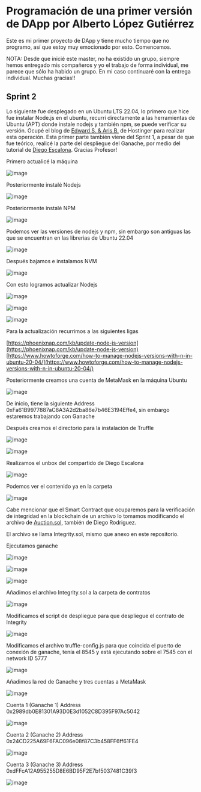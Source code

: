 # Programación de una primer versión de DApp  por Alberto López Gutiérrez

Este es mi primer proyecto de DApp y tiene mucho tiempo que no programo, así que estoy muy emocionado por esto. Comencemos.

NOTA: Desde que inicié este master, no ha existido un grupo, siempre hemos entregado mis compañeros y yo el trabajo de forma individual, me parece que sólo ha habido un grupo. En mi caso continuaré con la entrega individual. Muchas gracias!!

## Sprint 2

Lo siguiente fue desplegado en un Ubuntu LTS 22.04, lo primero que hice fue instalar Node.js en el ubuntu, recurrí directamente a las herramientas de Ubuntu (APT) donde instale nodejs y también npm, se puede verificar su versión. Ocupé el blog de [Edward S. & Aris B.](https://www.hostinger.com/tutorials/how-to-install-node-ubuntu?ppc_campaign=google_search_generic_hosting_all&bidkw=defaultkeyword&lo=9047091&gad_source=1&gclid=CjwKCAiAuYuvBhApEiwAzq_Yiay1MIqRX_uv-ElLgxUZHYyhim5ske-hRuoeqoNvAhFRWnORk975dhoCFjUQAvD_BwE) de Hostinger para realizar esta operación. Esta primer parte también viene del Sprint 1, a pesar de que fue teórico, realicé la parte del despliegue del Ganache, por medio del tutorial de [Diego Escalona](https://github.com/Diegoescalonaro/react-simple-truffle-box). Gracias Profesor!

Primero actualicé la máquina

![image](https://github.com/alopez2003/dapps1/assets/67942268/28a4a934-b168-4969-9757-c14f6bf7342d)

Posteriormente instalé Nodejs

![image](https://github.com/alopez2003/dapps1/assets/67942268/1237345e-b4a0-4e52-9257-10acab81827b)

Posteriormente instalé NPM

![image](https://github.com/alopez2003/dapps1/assets/67942268/acf49a07-5dd9-441e-9757-19ce78db115d)

Podemos ver las versiones de nodejs y npm, sin embargo son antiguas las que se encuentran en las librerias de Ubuntu 22.04

![image](https://github.com/alopez2003/dapps1/assets/67942268/697bc45c-153b-4eaa-bb85-1a40b63ec1ab)

Después bajamos e instalamos NVM

![image](https://github.com/alopez2003/dapps1/assets/67942268/af6dbbde-e10c-4b86-90f3-0d3f7bc0efc7)

Con esto logramos actualizar Nodejs

![image](https://github.com/alopez2003/dapps1/assets/67942268/fb15317e-b1be-46d3-9ff8-f26af566b4ae)

![image](https://github.com/alopez2003/dapps1/assets/67942268/1646084b-85ee-4b7b-9480-97044fc0495f)

![image](https://github.com/alopez2003/dapps1/assets/67942268/d0b3fef6-eec5-417c-b383-05dc0a68ddc7)

Para la actualización recurrimos a las siguientes ligas

[https://phoenixnap.com/kb/update-node-js-version](https://phoenixnap.com/kb/update-node-js-version)
[https://www.howtoforge.com/how-to-manage-nodejs-versions-with-n-in-ubuntu-20-04/](https://www.howtoforge.com/how-to-manage-nodejs-versions-with-n-in-ubuntu-20-04/)

Posteriormente creamos una cuenta de MetaMask en la máquina Ubuntu

![image](https://github.com/alopez2003/dapps1/assets/67942268/d9065465-e6cb-41bd-b534-f5aab5d47341)

De inicio, tiene la siguiente Address 0xFa61B9977887aC8A3A2d2ba86e7b46E3194Effe4, sin embargo estaremos trabajando con Ganache

Después creamos el directorio para la instalación de Truffle

![image](https://github.com/alopez2003/dapps1/assets/67942268/44d8f3b1-572b-4bab-bcb4-633d16d4fd3e)

![image](https://github.com/alopez2003/dapps1/assets/67942268/5ea1c746-3e60-4ca4-b226-dd79881f5db8)

Realizamos el unbox del compartido de Diego Escalona

![image](https://github.com/alopez2003/dapps1/assets/67942268/5cbd8278-2789-47dd-a83a-bfbb23e215f4)

Podemos ver el contenido ya en la carpeta

![image](https://github.com/alopez2003/dapps1/assets/67942268/79f75f31-9947-439f-839c-c2cd348fb7f2)

Cabe mencionar que el Smart Contract que ocuparemos para la verificación de integridad en la blockchain de un archivo lo tomamos modificando el archivo de [Auction.sol](https://github.com/Diegoescalonaro/auction-smartcontract/blob/master/Auction.sol), también de Diego Rodriguez.

El archivo se llama Integrity.sol, mismo que anexo en este repositorio.

Ejecutamos ganache 

![image](https://github.com/alopez2003/dapps1/assets/67942268/aad0cad5-e071-4647-96a9-d23d3ebd2aea)

![image](https://github.com/alopez2003/dapps1/assets/67942268/9422c092-61f1-4d9d-bcbb-a1c5661711d8)

![image](https://github.com/alopez2003/dapps1/assets/67942268/e5b92f6e-9731-4cb0-a5cf-f5927f293237)

Añadimos el archivo Integrity.sol a la carpeta de contratos

![image](https://github.com/alopez2003/dapps1/assets/67942268/7838a6b3-e20a-4bc9-993e-25d14c9faea2)

Modificamos el script de despliegue para que despliegue el contrato de Integrity

![image](https://github.com/alopez2003/dapps1/assets/67942268/08f2e242-3251-4ed1-b04e-90d0b8a147fb)

Modificamos el archivo truffle-config.js para que coincida el puerto de conexión de ganache, tenía el 8545 y está ejecutando sobre el 7545 con el network ID 5777

![image](https://github.com/alopez2003/dapps1/assets/67942268/92be1aa9-91a6-470e-b5f9-ee7a1281bd13)

Añadimos la red de Ganache y tres cuentas a MetaMask

![image](https://github.com/alopez2003/dapps1/assets/67942268/e8472615-81d8-42c3-aa0c-92f4b26df3b3)

Cuenta 1 (Ganache 1) Address 0x2989db0E81301A93D0E3d1052C8D395F97Ac5042

![image](https://github.com/alopez2003/dapps1/assets/67942268/299f9fdb-0720-478e-a02a-801fad1e5f0f)

Cuenta 2 (Ganache 2) Address 0x24CD225A69F6FAC096e08f87C3b458FF6ff61FE4

![image](https://github.com/alopez2003/dapps1/assets/67942268/13526e32-c086-49ec-8c60-1e29a7739204)

Cuenta 3 (Ganache 3) Address 0xdFFcA12A955255D8E6BD95F2E7bf5037481C39f3

![image](https://github.com/alopez2003/dapps1/assets/67942268/c3712c46-c93e-4f57-a19e-f90a2078721c)






























